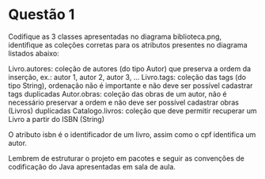 # Questão 1

Codifique as 3 classes apresentadas no diagrama biblioteca.png, identifique as coleções corretas para os atributos presentes no diagrama listados abaixo:

 Livro.autores: coleção de autores (do tipo Autor) que preserva a ordem da inserção, ex.: autor 1, autor 2, autor 3, ...
 Livro.tags: coleção das tags (do tipo String), ordenação não é importante e não deve ser possível cadastrar tags duplicadas
 Autor.obras: coleção das obras de um autor, não é necessário preservar a ordem e não deve ser possível cadastrar obras (Livros) duplicadas
 Catalogo.livros: coleção que deve permitir recuperar um Livro a partir do ISBN (String)

 O atributo isbn é o identificador de um livro, assim como o cpf identifica um autor.

 Lembrem de estruturar o projeto em pacotes e seguir as convenções de codificação do Java apresentadas em sala de aula.